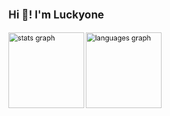<h2 align="left">Hi 👋! I'm Luckyone</h2>

###

<div align="left">
  <img src="https://github-readme-stats.vercel.app/api?username=luckyone961&hide_title=false&hide_rank=false&show_icons=true&include_all_commits=true&count_private=true&disable_animations=false&theme=dark&locale=en&hide_border=false" height="150" alt="stats graph"/>
  <img src="https://github-readme-stats.vercel.app/api/top-langs?username=luckyone961&locale=en&hide_title=false&layout=compact&card_width=320&langs_count=5&theme=dark&hide_border=false" height="150" alt="languages graph"/>
</div>
